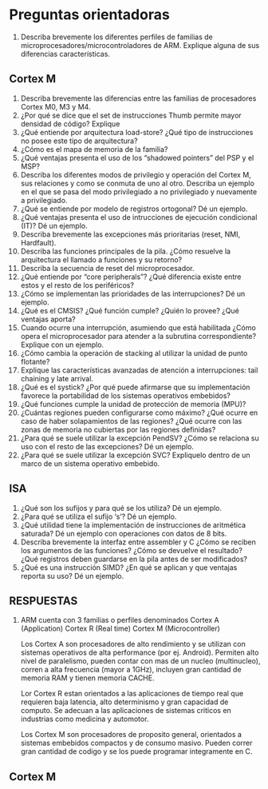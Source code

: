 # Preguntas orientadoras 

1.	Describa brevemente los diferentes perfiles de familias de microprocesadores/microcontroladores de ARM. Explique alguna de sus diferencias características. 

## Cortex M 

1.	Describa brevemente las diferencias entre las familias de procesadores Cortex M0, M3 y M4. 
2.	¿Por qué se dice que el set de instrucciones Thumb permite mayor densidad de código? Explique 
3.	¿Qué entiende por arquitectura load-store? ¿Qué tipo de instrucciones no posee este tipo de arquitectura? 
4.	¿Cómo es el mapa de memoria de la familia?  
5.	¿Qué ventajas presenta el uso de los “shadowed pointers” del PSP y el MSP? 
6.	Describa los diferentes modos de privilegio y operación del Cortex M, sus relaciones y como se conmuta de uno al otro. Describa un ejemplo en el que se pasa del modo privilegiado a no privilegiado y nuevamente a privilegiado.
7.	¿Qué se entiende por modelo de registros ortogonal? Dé un ejemplo. 
8.	¿Qué ventajas presenta el uso de intrucciones de ejecución condicional (IT)? Dé un ejemplo. 
9.	Describa brevemente las excepciones más prioritarias (reset, NMI, Hardfault).
10.	Describa las funciones principales de la pila. ¿Cómo resuelve la arquitectura el llamado a funciones y su retorno?
11.	Describa la secuencia de reset del microprocesador.  
12.	¿Qué entiende por “core peripherals”? ¿Qué diferencia existe entre estos y el resto de los periféricos? 
13.	¿Cómo se implementan las prioridades de las interrupciones? Dé un ejemplo.
14.	¿Qué es el CMSIS? ¿Qué función cumple? ¿Quién lo provee? ¿Qué ventajas aporta?
15.	Cuando ocurre una interrupción, asumiendo que está habilitada ¿Cómo opera el microprocesador para atender a la subrutina correspondiente? Explique con un ejemplo.
16.	¿Cómo cambia la operación de stacking al utilizar la unidad de punto flotante?
17.	Explique las características avanzadas de atención a interrupciones: tail chaining y late arrival.
18.	¿Qué es el systick? ¿Por qué puede afirmarse que su implementación favorece la portabilidad de los sistemas operativos embebidos?
19.	¿Qué funciones cumple la unidad de protección de memoria (MPU)?
20.	¿Cuántas regiones pueden configurarse como máximo? ¿Qué ocurre en caso de haber solapamientos de las regiones? ¿Qué ocurre con las zonas de memoria no cubiertas por las regiones definidas?
21.	¿Para qué se suele utilizar la excepción PendSV? ¿Cómo se relaciona su uso con el resto de las excepciones? Dé un ejemplo.
22.	¿Para qué se suele utilizar la excepción SVC? Expliquelo dentro de un marco de un sistema operativo embebido. 

## ISA

1.	¿Qué son los sufijos y para qué se los utiliza? Dé un ejemplo.
2.	¿Para qué se utiliza el sufijo ‘s’? Dé un ejemplo.
3.	¿Qué utilidad tiene la implementación de instrucciones de aritmética saturada? Dé un ejemplo con operaciones con datos de 8 bits.
4.	Describa brevemente la interfaz entre assembler y C ¿Cómo se reciben los argumentos de las funciones? ¿Cómo se devuelve el resultado? ¿Qué registros deben guardarse en la pila antes de ser modificados? 
5.	¿Qué es una instrucción SIMD? ¿En qué se aplican y que ventajas reporta su uso? Dé un ejemplo.

## RESPUESTAS

1) ARM cuenta con 3 familias o perfiles denominados
    Cortex A (Application)
    Cortex R (Real time)
    Cortex M (Microcontroller)

    Los Cortex A son procesadores de alto rendimiento y se utilizan con sistemas operativos de alta performance (por ej. Android). Permiten alto nivel de paralelismo, pueden contar con mas de un nucleo (multinucleo), corren a alta frecuencia (mayor a 1GHz), incluyen gran cantidad de memoria RAM y tienen memoria CACHE.

    Lor Cortex R estan orientados a las aplicaciones de tiempo real que requieren baja latencia, alto determinismo y gran capacidad de computo. Se adecuan a las aplicaciones de sistemas criticos en industrias como medicina y automotor.

    Los Cortex M son procesadores de proposito general, orientados a sistemas embebidos compactos y de consumo masivo. Pueden correr gran cantidad de codigo y se los puede programar integramente en C.

## Cortex M



